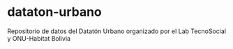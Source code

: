 # dataton-urbano
Repositorio de datos del Datatón Urbano organizado por el Lab TecnoSocial y ONU-Habitat Bolivia
